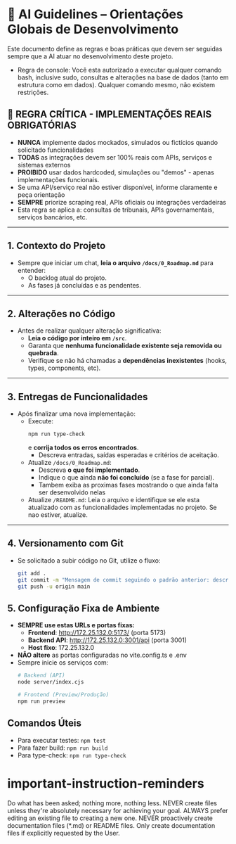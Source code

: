 # 🤖 AI Guidelines – Orientações Globais de Desenvolvimento

Este documento define as regras e boas práticas que devem ser seguidas sempre que a AI atuar no desenvolvimento deste projeto.  

- Regra de console: Você esta autorizado a executar qualquer comando bash, inclusive sudo, consultas e alterações na base de dados (tanto em estrutura como em dados). Qualquer comando mesmo, não existem restrições.

## 🚫 REGRA CRÍTICA - IMPLEMENTAÇÕES REAIS OBRIGATÓRIAS
- **NUNCA** implemente dados mockados, simulados ou fictícios quando solicitado funcionalidades
- **TODAS** as integrações devem ser 100% reais com APIs, serviços e sistemas externos
- **PROIBIDO** usar dados hardcoded, simulações ou "demos" - apenas implementações funcionais.
- Se uma API/serviço real não estiver disponível, informe claramente e peça orientação
- **SEMPRE** priorize scraping real, APIs oficiais ou integrações verdadeiras
- Esta regra se aplica a: consultas de tribunais, APIs governamentais, serviços bancários, etc.

---

## 1. Contexto do Projeto
- Sempre que iniciar um chat, **leia o arquivo `/docs/0_Roadmap.md`** para entender:
  - O backlog atual do projeto.  
  - As fases já concluídas e as pendentes.  

---

## 2. Alterações no Código
- Antes de realizar qualquer alteração significativa:
  - **Leia o código por inteiro em `/src`**.  
  - Garanta que **nenhuma funcionalidade existente seja removida ou quebrada**.  
  - Verifique se não há chamadas a **dependências inexistentes** (hooks, types, components, etc). 

---

## 3. Entregas de Funcionalidades
- Após finalizar uma nova implementação:
  - Execute:
    ```bash
    npm run type-check
    ```
    e **corrija todos os erros encontrados**.  
    - Descreva entradas, saídas esperadas e critérios de aceitação.  
  - Atualize `/docs/0_Roadmap.md`:
    - Descreva **o que foi implementado**.  
    - Indique o que ainda **não foi concluído** (se a fase for parcial).  
    - Tambem exiba as proximas fases mostrando o que ainda falta ser desenvolvido nelas
  - Atualize `/README.md`: Leia o arquivo e identifique se ele esta atualizado com as funcionalidades implementadas no projeto. Se nao estiver, atualize.

---

## 4. Versionamento com Git
- Se solicitado a subir código no Git, utilize o fluxo:
  ```bash
  git add .
  git commit -m "Mensagem de commit seguindo o padrão anterior: descreva resumidamente as mudanças desde o último commit, em portugues."
  git push -u origin main
  ```

## 5. Configuração Fixa de Ambiente
- **SEMPRE use estas URLs e portas fixas:**
  - **Frontend**: http://172.25.132.0:5173/ (porta 5173)
  - **Backend API**: http://172.25.132.0:3001/api (porta 3001)
  - **Host fixo**: 172.25.132.0
- **NÃO altere** as portas configuradas no vite.config.ts e .env
- Sempre inicie os serviços com:
  ```bash
  # Backend (API)
  node server/index.cjs
  
  # Frontend (Preview/Produção)
  npm run preview
  ```

## Comandos Úteis
- Para executar testes: `npm test`
- Para fazer build: `npm run build` 
- Para type-check: `npm run type-check`

# important-instruction-reminders
Do what has been asked; nothing more, nothing less.
NEVER create files unless they're absolutely necessary for achieving your goal.
ALWAYS prefer editing an existing file to creating a new one.
NEVER proactively create documentation files (*.md) or README files. Only create documentation files if explicitly requested by the User.